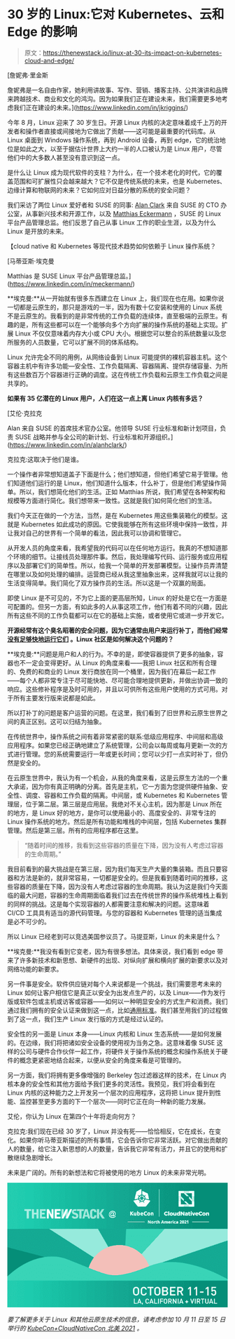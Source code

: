# 30 岁的 Linux:它对 Kubernetes、云和 Edge 的影响

> 原文：<https://thenewstack.io/linux-at-30-its-impact-on-kubernetes-cloud-and-edge/>

[](https://www.linkedin.com/in/jkriggins/)

 [詹妮弗·里金斯

詹妮弗是一名自由作家，她利用讲故事、写作、营销、播客主持、公共演讲和品牌来跨越技术、商业和文化的鸿沟。因为如果我们正在建设未来，我们需要更多地考虑我们正在建设的未来。](https://www.linkedin.com/in/jkriggins/) [](https://www.linkedin.com/in/jkriggins/)

今年 8 月，Linux 迎来了 30 岁生日。开源 Linux 内核的决定意味着成千上万的开发者和操作者直接或间接地为它做出了贡献——这可能是最重要的代码库。从 Linux 桌面到 Windows 操作系统，再到 Android 设备，再到 edge，它的统治地位是如此之大，以至于据估计世界上大约一半的人口被认为是 Linux 用户，尽管他们中的大多数人甚至没有意识到这一点。

是什么让 Linux 成为现代软件的支柱？为什么，在一个技术老化的时代，它的覆盖范围和可扩展性只会越来越大？它不仅是传统系统的未来，也是 Kubernetes、边缘计算和物联网的未来？它如何应对日益分散的系统的安全问题？

我们采访了两位 Linux 爱好者和 SUSE 的同事: [Alan Clark](https://www.linkedin.com/in/alanhclark/) 来自 SUSE 的 CTO 办公室，从事新兴技术和开源工作，以及 [Matthias Eckermann](https://www.linkedin.com/in/meckermann/) ，SUSE 的 Linux 平台产品管理总监。他们反思了自己从事 Linux 工作的职业生涯，以及为什么 Linux 是开放的未来。

【cloud native 和 Kubernetes 等现代技术趋势如何依赖于 Linux 操作系统？

 [马蒂亚斯·埃克曼

Matthias 是 SUSE Linux 平台产品管理总监。](https://www.linkedin.com/in/meckermann/) 

**埃克曼:**从一开始就有很多东西建立在 Linux 上，我们现在也在用。如果你说一切都是云原生的，那只是游戏的一半，因为有数十亿安装和使用的 Linux 系统不是云原生的。我看到的是非常传统的工作负载的连续体，直至极端的云原生。有趣的是，所有这些都可以在一个能够向多个方向扩展的操作系统的基础上实现。扩展 Linux 不仅仅意味着内存大小或 CPU 大小。根据您可以整合的系统数量以及您所服务的人员数量，它可以扩展不同的体系结构。

Linux 允许完全不同的用例，从网络设备到 Linux 可能提供的裸机容器主机。这个容器主机中有许多功能—安全性、工作负载隔离、容器隔离、提供存储容量、为所有这些数百万个容器进行正确的调度。这在传统工作负载和云原生工作负载之间是共享的。

**如果有 35 亿潜在的 Linux 用户，人们在这一点上离 Linux 内核有多远？**

 [艾伦·克拉克

Alan 来自 SUSE 的首席技术官办公室。他领导 SUSE 行业标准和新计划项目，负责 SUSE 战略并参与全公司的新计划、行业标准和开源组织。](https://www.linkedin.com/in/alanhclark/) 

克拉克:这取决于他们是谁。

一个操作者非常想知道盖子下面是什么；他们想知道，但他们希望它易于管理。他们知道他们运行的是 Linux，他们知道什么版本，什么补丁，但是他们希望操作简单。所以，我们想简化他们的生活。正如 Matthias 所说，我们希望在各种架构和规模等方面进行简化。我们想带来一致性。这就是我们如何简化他们的生活。

我们今天正在做的一个方法，当然，是在 Kubernetes 用这些集装箱化的模型。这就是 Kubernetes 如此成功的原因。它使我能够在所有这些环境中保持一致性，并让我对自己的世界有一个简单的看法，因此我可以协调和管理它。

从开发人员的角度来看，我希望我的代码可以在任何地方运行。我真的不想知道那个环境的细节。让接线员处理那件事。然后，我处理编写代码、运行服务或应用程序以及部署它们的简单性。所以，给我一个简单的开发部署模型。让操作员弄清楚在哪里以及如何处理的编排。运营商已经从我这里抽象出来，这样我就可以让我的生活变得简单。我们简化了双方操作员的生活。所以这是一个双赢的局面。

即使 Linux 是不可见的，不为它上面的更高层所知，Linux 的好处是它在一方面是可配置的。但另一方面，有如此多的人从事这项工作，他们有着不同的兴趣，因此所有这些不同的工作负载都可以在它的基础上实施，或者使用它或进一步开发它。

**开源经常有这个臭名昭著的安全问题，因为它通常由用户来运行补丁，而他们经常** [**没有足够快地运行它们**](https://thenewstack.io/open-source-developers-are-securitys-new-front-line/) **。Linux 社区是如何解决这个问题的？**

**埃克曼:**问题是用户和人的行为。不幸的是，即使容器提供了更多的抽象，容器也不一定会变得更好。从 Linux 的角度来看——我把 Linux 社区和所有合理的、免费的和商业的 Linux 发行商放在同一个桶里，因为我们在幕后一起工作——每个人都非常专注于尽可能快地、尽可能合理地提供更新，并做出协调一致的响应。这些修补程序是及时可用的，并且以可供所有这些用户使用的方式可用。对于所有主要发行版来说都是如此。

所以打补丁的问题是客户运营的问题。在这里，我们看到了旧世界和云原生世界之间的真正区别。这可以归结为抽象。

在传统世界中，操作系统之间有着非常紧密的联系:低级应用程序、中间层和高级应用程序。如果您已经正确地建立了系统管理，公司会以每周或每月更新一次的方式进行管理。您的系统需要运行一年或更长时间；您可以少打一点实时补丁，但仍然是安全的。

在云原生世界中，我认为有一个机会，从我的角度来看，这是云原生方法的一个重大承诺，因为你有真正明确的分离。首先是主机，它一方面为您提供硬件抽象、安全性、调度、容器和工作负载的隔离。中间层，或 Kubernetes 和 Kubernetes 管理层，位于第二层。第三层是应用层。我绝对不关心主机，因为那是 Linux 所在的地方，是 Linux 好的地方，是你可以使用最小的、高度安全的、非常专注的 Linux 操作系统的地方。然后是所有功能和堆栈的中间层，包括 Kubernetes 集群管理。然后是第三层。所有的应用程序都在这里。

> “随着时间的推移，我看到这些容器的质量在下降，因为没有人考虑过容器的生命周期。”

我目前看到的最大挑战是在第三层，因为我们每天生产大量的集装箱。而且只要容器和方法是新的，就非常容易，一切都是安全的。但是我看到随着时间的推移，这些容器的质量在下降，因为没有人考虑过容器的生命周期。我认为这是我们今天面临的最大问题，容器的生命周期面临着我们过去在传统世界的操作系统堆栈上看到的同样的挑战。这是每个实现容器的人都需要注意和解决的问题。这意味着 CI/CD 工具具有适当的源代码管理。与您的容器和 Kubernetes 管理的适当集成是必不可少的。

所以 Linux 已经老到可以竞选美国参议员了。马提亚斯，Linux 的未来是什么？

**埃克曼:**我没有看到它变老，因为有很多想法。具体来说，我们看到 edge 带来了许多新技术和新思想、新硬件的出现、对纵向扩展和横向扩展的新要求以及对网络功能的新要求。

另一件事是安全。软件供应链对每个人来说都是一个挑战，我们需要思考未来的 Linux 如何让客户相信它是真正以安全为出发点生产的，以及 Linux——作为发行版或软件包或主机或访客或容器——如何以一种明显安全的方式生产和消费。我们通过我们拥有的安全认证来做到这一点，比如[通用标准](https://www.commoncriteriaportal.org/cc/)。我们甚至用我们的过程做到了这一点，我们生产 Linux 发行版的方式是经过认证的。

安全性的另一面是 Linux 本身——Linux 内核和 Linux 生态系统——是如何发展的。在边缘，我们将把诸如安全设备的使用视为当务之急。这意味着像 SUSE 这样的公司与硬件合作伙伴一起工作，将硬件关于操作系统的概念和操作系统关于硬件的概念更紧密地结合起来，以便从安全的角度来看是可管理的。

另一方面，我们将拥有更多像增强的 Berkeley 包过滤器这样的技术，在 Linux 内核本身的安全性和其他方面给予我们更多的灵活性。我预见，我们将会看到在 Linux 内核的这种能力之上开发另一个层次的应用程序，这将把 Linux 提升到性能、监控甚至更多方面的下一个层次——同时它正在向一种新的能力发展。

艾伦，你认为 Linux 在第四个十年将走向何方？

克拉克:我们现在已经 30 岁了，Linux 并没有死——恰恰相反，它在成长，在变化。如果你听马蒂亚斯描述的所有事情，它会告诉你它非常活跃。对它做出贡献的人的数量，给它注入新思想的人的数量，告诉我它非常有活力，并且它的使用和扩散继续急剧增长。

未来是广阔的。所有的新想法和它将被使用的地方 Linux 的未来非常光明。

![](img/f620400d3f58d723440a85aa65739860.png)

*要了解更多关于 Linux 和其他云原生技术的信息，请考虑参加 10 月 11 日至 15 日举行的 [KubeCon+CloudNativeCon 北美 2021](https://events.linuxfoundation.org/kubecon-cloudnativecon-north-america/) 。*

<svg xmlns:xlink="http://www.w3.org/1999/xlink" viewBox="0 0 68 31" version="1.1"><title>Group</title> <desc>Created with Sketch.</desc></svg>